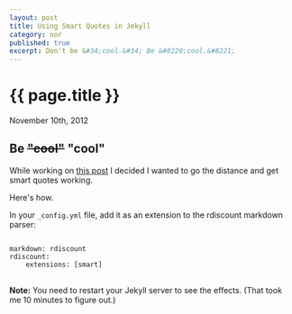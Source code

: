 ```yaml
---
layout: post
title: Using Smart Quotes in Jekyll
category: nor
published: true
excerpt: Don't be &#34;cool.&#34; Be &#8220;cool.&#8221;
---
```


# {{ page.title }}
<p class="meta">November 10th, 2012</p>

## Be <strike>&#34;cool&#34;</strike> "cool"

While working on [this post](/installing-ruby-and-rails-on-mountain-lion/) I decided I wanted to go the distance and get smart quotes working.

Here's how. 

In your <code>\_config.yml</code> file, add it as an extension to the rdiscount markdown parser:

<pre>
<code data-language="ruby">
markdown: rdiscount
rdiscount:
    extensions: [smart]
</code>
</pre>

**Note:** You need to restart your Jekyll server to see the effects. (That took me 10 minutes to figure out.)